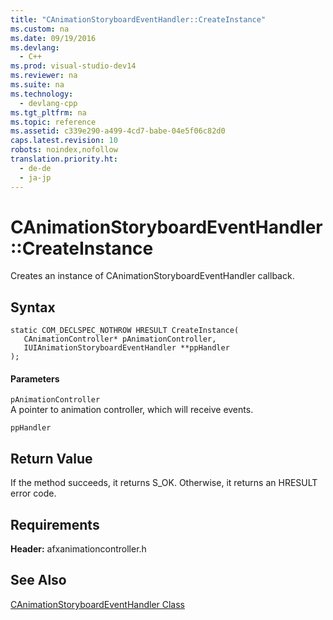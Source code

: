 ```yaml
---
title: "CAnimationStoryboardEventHandler::CreateInstance"
ms.custom: na
ms.date: 09/19/2016
ms.devlang: 
  - C++
ms.prod: visual-studio-dev14
ms.reviewer: na
ms.suite: na
ms.technology: 
  - devlang-cpp
ms.tgt_pltfrm: na
ms.topic: reference
ms.assetid: c339e290-a499-4cd7-babe-04e5f06c82d0
caps.latest.revision: 10
robots: noindex,nofollow
translation.priority.ht: 
  - de-de
  - ja-jp
---
```

# CAnimationStoryboardEventHandler::CreateInstance
Creates an instance of CAnimationStoryboardEventHandler callback.  
  
## Syntax  
  
```  
static COM_DECLSPEC_NOTHROW HRESULT CreateInstance(  
   CAnimationController* pAnimationController,  
   IUIAnimationStoryboardEventHandler **ppHandler  
);  
```  
  
#### Parameters  
 `pAnimationController`  
 A pointer to animation controller, which will receive events.  
  
 `ppHandler`  
  
## Return Value  
 If the method succeeds, it returns S_OK. Otherwise, it returns an HRESULT error code.  
  
## Requirements  
 **Header:** afxanimationcontroller.h  
  
## See Also  
 [CAnimationStoryboardEventHandler Class](../vs140/CAnimationStoryboardEventHandler-Class.md)